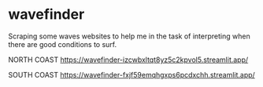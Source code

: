 # wavefinder
Scraping some waves websites to help me in the task of interpreting when there are good conditions to surf.

NORTH COAST
https://wavefinder-izcwbxltqt8yz5c2kpvol5.streamlit.app/

SOUTH COAST
https://wavefinder-fxjf59emqhgxps6pcdxchh.streamlit.app/